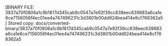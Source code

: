 [BINARY FILE: 3837a70f0806a1c9b1817d345cab9c0547a7e92f39cc838eec639683a6ca1e8ce7156056f4ec01ee4a747496231c3d3801b00dd924bea414e8cf768362a5]
Stored copy: docs/converted-binary/3837a70f0806a1c9b1817d345cab9c0547a7e92f39cc838eec639683a6ca1e8ce7156056f4ec01ee4a747496231c3d3801b00dd924bea414e8cf768362a5
